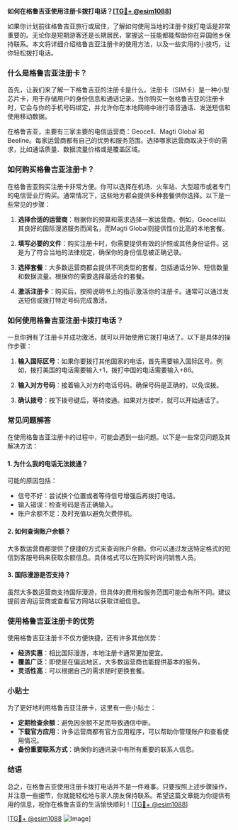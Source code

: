 **如何在格鲁吉亚使用注册卡拨打电话？[[TG💪+ @esim1088](https://t.me/s/esim1088)]**

如果你计划前往格鲁吉亚旅行或居住，了解如何使用当地的注册卡拨打电话是非常重要的。无论你是短期游客还是长期居民，掌握这一技能都能帮助你在异国他乡保持联系。本文将详细介绍格鲁吉亚注册卡的使用方法，以及一些实用的小技巧，让你轻松拨打电话。

### 什么是格鲁吉亚注册卡？

首先，让我们来了解一下格鲁吉亚的注册卡是什么。注册卡（SIM卡）是一种小型芯片卡，用于存储用户的身份信息和通话记录。当你购买一张格鲁吉亚的注册卡时，它会与你的手机号码绑定，并允许你在本地网络中进行语音通话、发送短信和使用移动数据。

在格鲁吉亚，主要有三家主要的电信运营商：Geocell、Magti Global 和 Beeline。每家运营商都有自己的优势和服务范围。选择哪家运营商取决于你的需求，比如通话质量、数据流量价格或是覆盖区域。

### 如何购买格鲁吉亚注册卡？

在格鲁吉亚购买注册卡非常方便。你可以选择在机场、火车站、大型超市或者专门的电信营业厅购买。通常情况下，这些地方都会提供多种套餐供你选择。以下是一些常见的步骤：

1. **选择合适的运营商**：根据你的预算和需求选择一家运营商。例如，Geocell以其良好的国际漫游服务而闻名，而Magti Global则提供性价比高的本地套餐。
   
2. **填写必要的文件**：购买注册卡时，你需要提供有效的护照或其他身份证件。这是为了符合当地的法律规定，确保你的身份信息被正确记录。

3. **选择套餐**：大多数运营商都会提供不同类型的套餐，包括通话分钟、短信数量和数据流量。根据你的需要选择最适合的套餐。

4. **激活注册卡**：购买后，按照说明书上的指示激活你的注册卡。通常可以通过发送短信或拨打特定号码完成激活。

### 如何使用格鲁吉亚注册卡拨打电话？

一旦你拥有了注册卡并成功激活，就可以开始使用它拨打电话了。以下是具体的操作步骤：

1. **输入国际区号**：如果你要拨打其他国家的电话，首先需要输入国际区号。例如，拨打美国的电话需要输入+1，拨打中国的电话需要输入+86。

2. **输入对方号码**：接着输入对方的电话号码。确保号码是正确的，以免误拨。

3. **确认拨号**：按下拨号键后，等待接通。如果对方接听，就可以开始通话了。

### 常见问题解答

在使用格鲁吉亚注册卡的过程中，可能会遇到一些问题。以下是一些常见问题及其解决方法：

#### 1. 为什么我的电话无法拨通？

可能的原因包括：
- 信号不好：尝试换个位置或者等待信号增强后再拨打电话。
- 输入错误：检查号码是否正确输入。
- 账户余额不足：及时充值以避免欠费停机。

#### 2. 如何查询账户余额？

大多数运营商都提供了便捷的方式来查询账户余额。你可以通过发送特定格式的短信到客服号码来获取余额信息。具体格式可以在购买时询问销售人员。

#### 3. 国际漫游是否支持？

虽然大多数运营商支持国际漫游，但具体的费用和服务范围可能会有所不同。建议提前咨询运营商或查看官方网站以获取详细信息。

### 使用格鲁吉亚注册卡的优势

使用格鲁吉亚注册卡不仅方便快捷，还有许多其他优势：

- **经济实惠**：相比国际漫游，本地注册卡通常更加便宜。
- **覆盖广泛**：即使是在偏远地区，大多数运营商也能提供基本的服务。
- **灵活性高**：可以根据自己的需求随时更换套餐。

### 小贴士

为了更好地利用格鲁吉亚注册卡，这里有一些小贴士：

- **定期检查余额**：避免因余额不足而导致通信中断。
- **下载官方应用**：许多运营商都有官方应用程序，可以帮助你管理账户和查看使用情况。
- **备份重要联系方式**：确保你的通讯录中有所有重要的联系人信息。

### 结语

总之，在格鲁吉亚使用注册卡拨打电话并不是一件难事。只要按照上述步骤操作，并注意一些细节，你就能轻松地与家人朋友保持联系。希望这篇文章能为你提供有用的信息，祝你在格鲁吉亚的生活愉快顺利！[[TG💪+ @esim1088](https://t.me/s/esim1088)]

[[TG💪+ @esim1088](https://t.me/s/esim1088) ![Image](https://i.postimg.cc/4NQfJmqS/Snipaste-2025-05-13-00-14-12.png)]